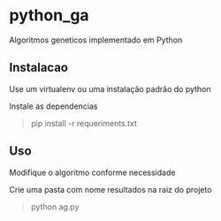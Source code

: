 # python_ga
Algoritmos geneticos implementado em Python

## Instalacao

Use um virtualenv ou uma instalação padrão do python

Instale as dependencias

> pip install -r requeriments.txt

## Uso

Modifique o algoritmo conforme necessidade

Crie uma pasta com nome resultados na raiz do projeto

> python ag.py
